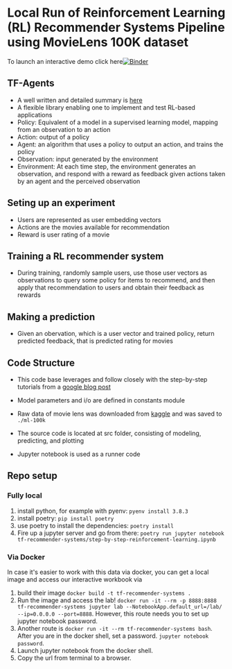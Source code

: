 # Local Run of Reinforcement Learning (RL) Recommender Systems Pipeline using MovieLens 100K dataset
To launch an interactive demo click here[![Binder](https://mybinder.org/badge_logo.svg)](https://mybinder.org/v2/gh/yutsai84/rl-recommender-systems/v0.1.0)
## TF-Agents
* A well written and detailed summary is [here](https://cloud.google.com/blog/topics/developers-practitioners/build-reinforcement-learning-recommendation-application-using-vertex-ai)
* A flexible library enabling one to implement and test RL-based applications
* Policy: Equivalent of a model in a supervised learning model, mapping from an observation to an action
* Action: output of a policy
* Agent: an algorithm that uses a policy to output an action, and trains the policy
* Observation: input generated by the environment
* Environment: At each time step, the environment generates an observation, and respond with a reward as feedback given actions taken by an agent and the perceived observation

## Seting up an experiment
* Users are represented as user embedding vectors
* Actions are the movies available for recommendation
* Reward is user rating of a movie

## Training a RL recommender system
* During training, randomly sample users, use those user vectors as observations to query some policy for items to recommend, and then apply that recommendation to users and obtain their feedback as rewards

## Making a prediction 
* Given an obervation, which is a user vector and trained policy, return predicted feedback, that is predicted rating for movies 

## Code Structure
* This code base leverages and follow closely with the step-by-step tutorials from a [google blog post](https://github.com/yutsai84/vertex-ai-samples/tree/master/community-content/tf_agents_bandits_movie_recommendation_with_kfp_and_vertex_sdk/step_by_step_sdk_tf_agents_bandits_movie_recommendation)
* Model parameters and i/o are defined in constants module
* Raw data of movie lens was downloaded from [kaggle](https://www.kaggle.com/prajitdatta/movielens-100k-dataset) and was saved to `./ml-100k`

* The source code is located at src folder, consisting of modeling, predicting, and plotting
* Jupyter notebook is used as a runner code

## Repo setup

### Fully local

1. install python, for example with pyenv: `pyenv install 3.8.3`
2. install poetry: `pip install poetry`
3. use poetry to install the dependencies: `poetry install`
4. Fire up a jupyter server and go from there: `poetry run jupyter notebook tf-recommender-systems/step-by-step-reinforcement-learning.ipynb`

### Via Docker

In case it's easier to work with this data via docker, you can get a
local image and access our interactive workbook via

1. build their image `docker build -t tf-recommender-systems .`
2. Run the image and access the lab! `docker run -it --rm -p 8888:8888 tf-recommender-systems jupyter lab --NotebookApp.default_url=/lab/ --ip=0.0.0.0 --port=8888`. However, this route needs you to set up jupyter notebook password.
3. Another route is `docker run -it --rm tf-recommender-systems bash`. After you are in the docker shell, set a password. `jupyter notebook password`. 
4. Launch jupyter notebook from the docker shell. 
5. Copy the url from terminal to a browser.
